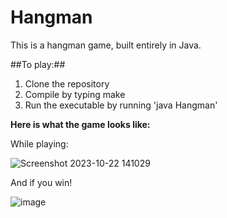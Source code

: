 # Hangman
This is a hangman game, built entirely in Java. 

##To play:##
  1. Clone the repository
  2. Compile by typing make
  3. Run the executable by running 'java Hangman'
     
**Here is what the game looks like:**

While playing:

![Screenshot 2023-10-22 141029](https://github.com/mrestuccia1/Hangman/assets/102557721/f6f1cb4a-dd9e-43f3-a95b-9bf6c622c05b)

And if you win!

![image](https://github.com/mrestuccia1/Hangman/assets/102557721/1950933c-2315-459a-bbbc-fc7c612b1043)

